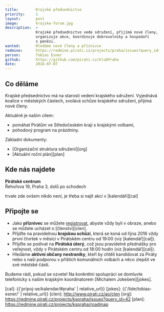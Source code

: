 ```yaml
---
title:        Krajské předsednictvo
priority:     1
layout:       post
image:        krajske-forum.jpg
description:  >
              Krajské předsednictvo vede sdružení, přijímá nové členy,
              organizuje akce, koordinuje dobrovolníky a hospodaří
              s penězi. 		
wanted:       Hledáme nové členy a příznivce
redmine:      https://redmine.pirati.cz/projects/praha/issues?query_id=29
person:       Tobias Esner
github:       https://github.com/pirati-cz/klubPraha
date:         2016-07-07
---
```


## Co děláme

Krajské předsednictvo má na starosti vedení krajského sdružení.
Vyjednává koalice v městských částech, svolává schůze krajského
sdružení, přijímá nové členy.

Aktuálně je naším cílem:

* pomáhat Pirátům ve Středočeském kraji s krajskými volbami,
* pohodový program na prázdniny.

Základní dokumenty:

* [Organizační struktura sdružení][org]
* [Aktuální roční plán][plan]

## Kde nás najdete

**Pirátské centrum**  
Řehořova 19, Praha 3, dolů po schodech

trvale zde ovšem nikdo není, je třeba si najít akci v [kalendáři][cal]

## Připojte se

* Jako **příznivec** se můžete [registrovat](http://www.pirati.cz/ao/priznivec),
  abyste vždy byli v obraze, anebo se můžete ucházet o [členství][clen].
* Přijďte na pravidelnou **krajskou schůzi**, která se koná od října 2016
  vždy první čtvrtek v měsíci v Pirátském centru od 19:00 (viz [kalendář][cal]).
* Přijďte se podívat na **Pirátská úterý**, což jsou pravidelné
  přednášky pro veřejnost, vždy v Pirátském centru od 18:00 hodin
  (viz [kalendář][cal]).
* Hledáme **aktivní občany nestraníky**, kteří by chtěli kandidovat za
  Piráty nebo s naší podporou v příštích komunálních volbách a něco
  zlepšit ve své městské části.

Budeme rádi, pokud se ozvete! Na konkrétní spolupráci se domluvte
telefonicky s naším krajským koordinatorem [Michalem Jokešem][jokes].

[cal]: {{'pripoj-se/kalendar/#praha' | relative_url}}
[jokes]: {{'/lide/tobias-esner/' | relative_url}}
[clen]: http://www.pirati.cz/ao/clen
[org]: https://redmine.pirati.cz/projects/kspraha/issues?query_id=42
[plan]: https://redmine.pirati.cz/projects/kspraha/roadmap
